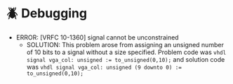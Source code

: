 # 🪲 Debugging

- ERROR: [VRFC 10-1360] signal cannot be unconstrained
  - SOLUTION: This problem arose from assigning an unsigned number of 10 bits to a signal without a size specified.
  Problem code was ```vhdl signal vga_col: unsigned := to_unsigned(0,10);``` and solution code was ```vhdl signal vga_col: unsigned (9 downto 0) := to_unsigned(0,10);```
